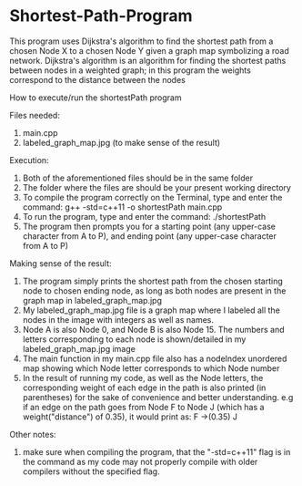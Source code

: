 # Shortest-Path-Program
This program uses Dijkstra's algorithm to find the shortest path from a chosen Node X to a chosen Node Y given a graph map symbolizing a road network. 
Dijkstra's algorithm is an algorithm for finding the shortest paths between nodes in a weighted graph; in this program the weights correspond to the distance between the nodes

How to execute/run the shortestPath program

Files needed:
1. main.cpp
2. labeled_graph_map.jpg (to make sense of the result)

Execution:
1. Both of the aforementioned files should be in the same folder
2. The folder where the files are should be your present working directory
3. To compile the program correctly on the Terminal, type and enter the command: g++ -std=c++11 -o shortestPath main.cpp
4. To run the program, type and enter the command: ./shortestPath
5. The program then prompts you for a starting point (any upper-case character from A to P), and ending point (any upper-case character from A to P)

Making sense of the result:
1. The program simply prints the shortest path from the chosen starting node to chosen ending node, as long as both nodes are present in the graph map in labeled_graph_map.jpg
2. My labeled_graph_map.jpg file is a graph map where I labeled all the nodes in the image with integers as well as names.
4. Node A is also Node 0, and Node B is also Node 15. The numbers and letters corresponding to each node is shown/detailed in my labeled_graph_map.jpg image
5. The main function in my main.cpp file also has a nodeIndex unordered map showing which Node letter corresponds to which Node number
6. In the result of running my code, as well as the Node letters, the corresponding weight of each edge in the path is also printed (in parentheses) for the sake of convenience and better understanding.
    e.g if an edge on the path goes from Node F to Node J (which has a weight("distance") of 0.35), it would print as: F ->(0.35) J

Other notes:
1. make sure when compiling the program, that the "-std=c++11" flag is in the command as my code may not properly compile with older compilers without the specified flag.
